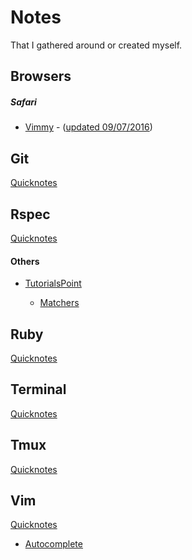 # Notes
That I gathered around or created myself.

## Browsers

##### Safari
  * [Vimmy](https://github.com/ogirginc/Notes/blob/master/lib/Browsers/Safari/Vimmy.md) - ([updated 09/07/2016](http://gggritso.com/Vimmy.safariextension/))

## Git
[Quicknotes]()

## Rspec
[Quicknotes](https://github.com/ogirginc/Notes/tree/master/lib/Rspec/Notes)

#### Others
* [TutorialsPoint](https://github.com/ogirginc/Notes/tree/master/lib/Rspec/TutorialsPoint)

  * [Matchers](https://github.com/ogirginc/Notes/blob/master/lib/Rspec/TutorialsPoint/Matchers.md)

## Ruby
[Quicknotes]()

## Terminal
[Quicknotes]()

## Tmux
[Quicknotes]()

## Vim
[Quicknotes](https://github.com/ogirginc/Notes/tree/master/lib/Vim)

* [Autocomplete](https://github.com/ogirginc/Notes/tree/master/lib/Vim#autocomplete)
